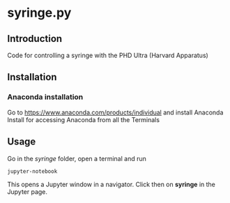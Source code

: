 # syringe.py

## Introduction

Code for controlling a syringe with the PHD Ultra (Harvard Apparatus)

## Installation

### Anaconda installation
Go to https://www.anaconda.com/products/individual and install Anaconda
Install for accessing Anaconda from all the Terminals

## Usage
Go in the *syringe* folder, open a terminal and run
```
jupyter-notebook
```
This opens a Jupyter window in a navigator.
Click then on **syringe** in the Jupyter page.

